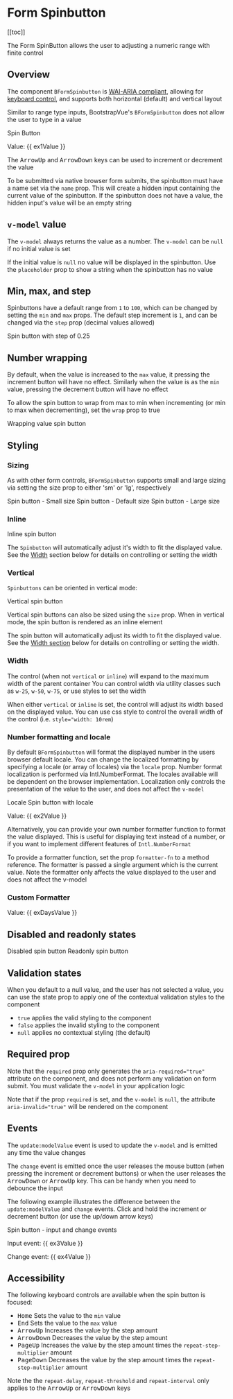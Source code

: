 # Form Spinbutton

<ClientOnly>
  <Teleport to=".bd-toc">

[[toc]]

  </Teleport>
</ClientOnly>

<div class="lead mb-5">

The Form SpinButton allows the user to adjusting a numeric range with finite control

</div>

## Overview

The component `BFormSpinbutton` is
[WAI-ARIA compliant](https://www.w3.org/TR/wai-aria-practices-1.2/#spinbutton), allowing for [keyboard control](#accessibility), and supports both horizontal (default) and vertical layout

Similar to range type inputs, BootstrapVue's `BFormSpinbutton` does not allow the user to type in a value

<HighlightCard>
  <label for="demo-sb">Spin Button</label>
  <BFormSpinbutton id="demo-sb" v-model="ex1Value" min="1" max="100" />
  <p>Value: {{ ex1Value }}</p>
  <template #html>

```vue
<template>
  <label for="demo-sb">Spin Button</label>
  <BFormSpinbutton id="demo-sb" v-model="value" min="1" max="100" />
  <p>Value: {{ value }}</p>
</template>

<script setup lang="ts">
const value = ref(50)
</script>
```

  </template>
</HighlightCard>

The <kbd>ArrowUp</kbd> and <kbd>ArrowDown</kbd> keys can be used to increment or decrement the value

To be submitted via native browser form submits, the spinbutton must have a name set via the `name` prop. This will create a hidden input containing the current value of the spinbutton. If the spinbutton does not have a value, the hidden input's value will be an empty string

## `v-model` value

The `v-model` always returns the value as a number. The `v-model` can be `null` if no initial value is set

If the initial value is `null` no value will be displayed in the spinbutton. Use the `placeholder` prop to show a string when the spinbutton has no value

## Min, max, and step

Spinbuttons have a default range from `1` to `100`, which can be changed by setting the `min` and `max` props. The default step increment is `1`, and can be changed via the `step` prop (decimal values allowed)

<HighlightCard>
  <label for="sb-step">Spin button with step of 0.25</label>
  <BFormSpinbutton
    id="sb-step"
    min="0"
    max="10"
    step="0.25"
    placeholder="--"
  />
  <template #html>

```vue-html
<label for="sb-step">Spin button with step of 0.25</label>
<BFormSpinbutton
  id="sb-step"
  min="0"
  max="10"
  step="0.25"
  placeholder="--"
/>
```

  </template>
</HighlightCard>

## Number wrapping

By default, when the value is increased to the `max` value, it pressing the increment button will have no effect. Similarly when the value is as the `min` value, pressing the decrement button will have no effect

To allow the spin button to wrap from max to min when incrementing (or min to max when decrementing), set the `wrap` prop to true

<HighlightCard>
  <label for="sb-wrap">Wrapping value spin button</label>
  <BFormSpinbutton id="sb-wrap" wrap min="1" max="25" placeholder="--" />
  <template #html>

```vue-html
<label for="sb-wrap">Wrapping value spin button</label>
<BFormSpinbutton id="sb-wrap" wrap min="1" max="25" placeholder="--" />
```

  </template>
</HighlightCard>

## Styling

### Sizing

As with other form controls, `BFormSpinbutton` supports small and large sizing via setting the size prop to either 'sm' or 'lg', respectively

<HighlightCard>
  <label for="sb-small">Spin button - Small size</label>
  <BFormSpinbutton id="sb-small" size="sm" placeholder="--" class="mb-2" />
  <label for="sb-default">Spin button - Default size</label>
  <BFormSpinbutton id="sb-default" placeholder="--" class="mb-2" />
  <label for="sb-large">Spin button - Large size</label>
  <BFormSpinbutton id="sb-large" size="lg" placeholder="--" class="mb-2" />
  <template #html>

```vue-html
<label for="sb-small">Spin button - Small size</label>
<BFormSpinbutton id="sb-small" size="sm" placeholder="--" class="mb-2" />
<label for="sb-default">Spin button - Default size</label>
<BFormSpinbutton id="sb-default" placeholder="--" class="mb-2" />
<label for="sb-large">Spin button - Large size</label>
<BFormSpinbutton id="sb-large" size="lg" placeholder="--" class="mb-2" />
```

  </template>
</HighlightCard>

### Inline

<HighlightCard>
  <label for="sb-inline">Inline spin button</label>
  <BFormSpinbutton id="sb-inline" inline placeholder="--" />
  <template #html>

```vue-html
<label for="sb-inline">Inline spin button</label>
<BFormSpinbutton id="sb-inline" inline placeholder="--" />
```

  </template>
</HighlightCard>

The `Spinbutton` will automatically adjust it's width to fit the displayed value. See the [Width](#width) section below for details on controlling or setting the width

### Vertical

`Spinbuttons` can be oriented in vertical mode:

<HighlightCard>
  <label for="sb-vertical">Vertical spin button</label>
  <BFormSpinbutton id="sb-vertical" vertical placeholder="--" />
  <template #html>

```vue-html
<label for="sb-vertical">Vertical spin button</label>
<BFormSpinbutton id="sb-vertical" vertical placeholder="--" />
```

  </template>
</HighlightCard>

Vertical spin buttons can also be sized using the `size` prop. When in vertical mode, the spin button is rendered as an inline element

The spin button will automatically adjust its width to fit the displayed value. See the [Width section](#width) below for details on controlling or setting the width.

### Width

The control (when not `vertical` or `inline`) will expand to the maximum width of the parent container You can control width via utility classes such as `w-25`, `w-50`, `w-75`, or use styles to set the width

When either `vertical` or `inline` is set, the control will adjust its width based on the displayed value. You can use css style to control the overall width of the control (i.e. `style="width: 10rem`)

### Number formatting and locale

By default `BFormSpinbutton` will format the displayed number in the users browser default locale. You can change the localized formatting by specifying a locale (or array of locales) via the `locale` prop. Number format localization is performed via Intl.NumberFormat. The locales available will be dependent on the browser implementation. Localization only controls the presentation of the value to the user, and does not affect the `v-model`

<HighlightCard>
  <label for="sb-locales">Locale</label>
  <BFormSelect id="sb-locales" v-model="locale" :options="locales" />
  <label for="sb-local" class="mt-2">Spin button with locale</label>
  <BFormSpinbutton
    id="sb-locale"
    v-model="ex2Value"
    :locale="locale"
    min="0"
    max="10"
    step="0.125"
  />
  <p>Value: {{ ex2Value }}</p>
  <template #html>

```vue
<template>
  <label for="sb-locales">Locale</label>
  <BFormSelect id="sb-locales" v-model="locale" :options="locales" />
  <label for="sb-local" class="mt-2">Spin button with locale</label>
  <BFormSpinbutton
    id="sb-locale"
    v-model="value"
    :locale="locale"
    min="0"
    max="10"
    step="0.125"
  />
  <p>Value: {{ value }}</p>
</template>

<script setup lang="ts">
const value = ref(0)

const locale = ref('fr-CA')
const locales = [
  { value: 'en', text: 'English' },
  { value: 'de', text: 'German' },
  { value: 'fr-CA', text: 'French (Canadian)' },
  { value: 'fa', text: 'Persian' },
  { value: 'ar-EG', text: 'Arabic (Egyptian)' }
] as const
</script>
```

  </template>
</HighlightCard>

Alternatively, you can provide your own number formatter function to format the value displayed. This is useful for displaying text instead of a number, or if you want to implement different features of `Intl.NumberFormat`

To provide a formatter function, set the prop `formatter-fn` to a method reference. The formatter is passed a single argument which is the current value. Note the formatter only affects the value displayed to the user and does not affect the v-model

### Custom Formatter

<HighlightCard>
  <BFormSpinbutton
    v-model="exDaysValue"
    :formatter-fn="dayFormatter"
    min="0"
    max="6"
    wrap
  />
  <p>Value: {{ exDaysValue }}</p>
  <template #html>

```vue
<template>
  <BFormSpinbutton
    v-model="value"
    :formatter-fn="dayFormatter"
    min="0"
    max="6"
    wrap
  />
  <p>Value: {{ value }}</p>
</template>

<script setup lang="ts">
const value = ref(0)

const dayFormatter = (value) => days[value]
</script>
```

  </template>
</HighlightCard>

## Disabled and readonly states

<HighlightCard>
  <BRow>
    <BCol md="6" class="mb-2">
      <label for="sb-disabled">Disabled spin button</label>
      <BFormSpinbutton id="sb-disabled" disabled placeholder="--" />
    </BCol>
    <BCol md="6" class="mb-2">
      <label for="sb-readonly" class="">Readonly spin button</label>
      <BFormSpinbutton id="sb-readonly" readonly placeholder="--" />
    </BCol>
  </BRow>
  <template #html>

```vue-html
<BRow>
  <BCol md="6" class="mb-2">
    <label for="sb-disabled">Disabled spin button</label>
    <BFormSpinbutton id="sb-disabled" disabled placeholder="--" />
  </BCol>
  <BCol md="6" class="mb-2">
    <label for="sb-readonly" class="">Readonly spin button</label>
    <BFormSpinbutton id="sb-readonly" readonly placeholder="--" />
  </BCol>
</BRow>
```

  </template>
</HighlightCard>

## Validation states

When you default to a null value, and the user has not selected a value, you can use the state prop to apply one of the contextual validation styles to the component

- `true` applies the valid styling to the component
- `false` applies the invalid styling to the component
- `null` applies no contextual styling (the default)

## Required prop

Note that the `required` prop only generates the `aria-required="true"` attribute on the component, and does not perform any validation on form submit. You must validate the `v-model` in your application logic

Note that if the prop `required` is set, and the `v-model` is `null`, the attribute `aria-invalid="true"` will be rendered on the component

## Events

The `update:modelValue` event is used to update the `v-model` and is emitted any time the value changes

The `change` event is emitted once the user releases the mouse button (when pressing the increment or decrement buttons) or when the user releases the <kbd>ArrowDown</kbd> or <kbd>ArrowUp</kbd> key. This can be handy when you need to debounce the input

The following example illustrates the difference between the `update:modelValue` and `change` events. Click and hold the increment or decrement button (or use the up/down arrow keys)

<HighlightCard>
  <label for="sb-input">Spin button - input and change events</label>
  <BFormSpinbutton
    id="sb-input"
    v-model="ex3Value"
    @change="ex4Value = $event"
    wrap
  />
  <p>Input event: {{ ex3Value }}</p>
  <p>Change event: {{ ex4Value }}</p>
  <template #html>

```vue
<template>
  <label for="sb-input">Spin button - input and change events</label>
  <BFormSpinbutton
    id="sb-input"
    v-model="value1"
    @change="value2 = $event"
    wrap
  />
  <p>Input event: {{ value1 }}</p>
  <p>Change event: {{ value2 }}</p>
</template>

<script setup lang="ts">
const value1 = ref(0)
const value2 = ref(null)
</script>
```

  </template>
</HighlightCard>

## Accessibility

The following keyboard controls are available when the spin button is focused:

- <kbd>Home</kbd> Sets the value to the `min` value
- <kbd>End</kbd> Sets the value to the `max` value
- <kbd>ArrowUp</kbd> Increases the value by the step amount
- <kbd>ArrowDown</kbd> Decreases the value by the step amount
- <kbd>PageUp</kbd> Increases the value by the step amount times the `repeat-step-multiplier` amount
- <kbd>PageDown</kbd> Decreases the value by the step amount times the `repeat-step-multiplier` amount

Note the the `repeat-delay`, `repeat-threshold` and `repeat-interval` only applies to the <kbd>ArrowUp</kbd> or <kbd>ArrowDown</kbd> keys

<ComponentReference :data="data" />

<script setup lang="ts">
import {data} from '../../data/components/formSpinbutton.data'
import ComponentReference from '../../components/ComponentReference.vue'
import HighlightCard from '../../components/HighlightCard.vue'
import {BButton, BProgressBar, BCard, BCardBody, BProgress, BFormSpinbutton, BFormSelect, BRow, BCol} from 'bootstrap-vue-next'
import {ref} from 'vue'

const days = ['Sunday', 'Monday', 'Tuesday', 'Wednesday', 'Thursday', 'Friday', 'Saturday']

const ex1Value = ref(50)
const ex2Value = ref(0)
const exDaysValue = ref(0)

const ex3Value = ref(0)
const ex4Value = ref(null)

const locale = ref('fr-CA')
const locales = [
  { value: 'en', text: 'English' },
  { value: 'de', text: 'German' },
  { value: 'fr-CA', text: 'French (Canadian)' },
  { value: 'fa', text: 'Persian' },
  { value: 'ar-EG', text: 'Arabic (Egyptian)' }
] as const

const dayFormatter = (value) => days[value]

</script>
